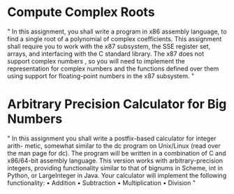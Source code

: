 # Compute Complex Roots
" In this assignment, you shall write a program in x86 assembly language, to
find a single root of a polynomial of
complex
coefficients.
This assignment shall require you to work with the x87 subsystem, the
SSE register set, arrays, and interfacing with the C standard library. The
x87 does not support
complex numbers
, so you will need to implement the
representation for complex numbers and the functions defined over them
using support for floating-point numbers in the x87 subsystem. "

# Arbitrary Precision Calculator for Big Numbers

" In this assignment you shall write a postfix-based calculator for integer arith-
metic, somewhat similar to the dc program on Unix/Linux (read over the man page for dc).
The program will be written in a combination of C and x86/64-bit assembly language.
This version works with arbitrary-precision integers, providing functionality similar to that of bignums in Scheme, int in Python,
or LargeInteger in Java.
Your calculator will implement the following functionality:
•
Addition
•
Subtraction
•
Multiplication
•
Division "
